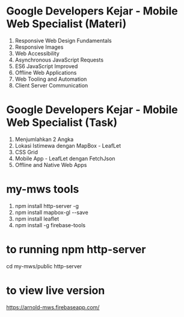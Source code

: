 # Google Developers Kejar - Mobile Web Specialist (Materi)
1. Responsive Web Design Fundamentals
2. Responsive Images
3. Web Accessibility
4. Asynchronous JavaScript Requests
5. ES6 JavaScript Improved
6. Offline Web Applications
7. Web Tooling and Automation
8. Client Server Communication
# Google Developers Kejar - Mobile Web Specialist (Task)
1. Menjumlahkan 2 Angka
2. Lokasi Istimewa dengan MapBox - LeafLet 
3. CSS Grid
4. Mobile App - LeafLet dengan FetchJson
5. Offline and Native Web Apps
# my-mws tools
1. npm install http-server -g
2. npm install mapbox-gl --save
3. npm install leaflet
4. npm install -g firebase-tools
# to running npm http-server
cd my-mws/public
http-server
# to view live version
https://arnold-mws.firebaseapp.com/
